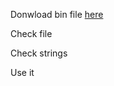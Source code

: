 Donwload bin file [here](https://www.begin.re/playground-exercises)

Check file

Check strings

Use it


